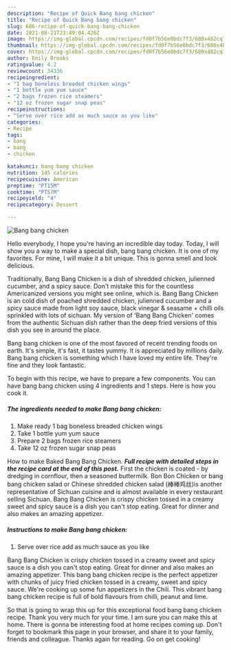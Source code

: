 ```yaml
---
description: "Recipe of Quick Bang bang chicken"
title: "Recipe of Quick Bang bang chicken"
slug: 686-recipe-of-quick-bang-bang-chicken
date: 2021-08-21T23:49:04.426Z
image: https://img-global.cpcdn.com/recipes/fd0f7b56e0bdc7f3/680x482cq70/bang-bang-chicken-recipe-main-photo.jpg
thumbnail: https://img-global.cpcdn.com/recipes/fd0f7b56e0bdc7f3/680x482cq70/bang-bang-chicken-recipe-main-photo.jpg
cover: https://img-global.cpcdn.com/recipes/fd0f7b56e0bdc7f3/680x482cq70/bang-bang-chicken-recipe-main-photo.jpg
author: Emily Brooks
ratingvalue: 4.2
reviewcount: 34336
recipeingredient:
- "1 bag boneless breaded chicken wings"
- "1 bottle yum yum sauce"
- "2 bags frozen rice steamers"
- "12 oz frozen sugar snap peas"
recipeinstructions:
- "Serve over rice add as much sauce as you like"
categories:
- Recipe
tags:
- bang
- bang
- chicken

katakunci: bang bang chicken 
nutrition: 145 calories
recipecuisine: American
preptime: "PT15M"
cooktime: "PT57M"
recipeyield: "4"
recipecategory: Dessert

---
```



![Bang bang chicken](https://img-global.cpcdn.com/recipes/fd0f7b56e0bdc7f3/680x482cq70/bang-bang-chicken-recipe-main-photo.jpg)

Hello everybody, I hope you're having an incredible day today. Today, I will show you a way to make a special dish, bang bang chicken. It is one of my favorites. For mine, I will make it a bit unique. This is gonna smell and look delicious.

Traditionally, Bang Bang Chicken is a dish of shredded chicken, julienned cucumber, and a spicy sauce. Don&#39;t mistake this for the countless Americanized versions you might see online, which is. Bang Bang Chicken is an cold dish of poached shredded chicken, julienned cucumber and a spicy sauce made from light soy sauce, black vinegar &amp; seasame + chilli oils sprinkled with lots of sichuan. My version of &#39;Bang Bang Chicken&#39; comes from the authentic Sichuan dish rather than the deep fried versions of this dish you see in around the place.

Bang bang chicken is one of the most favored of recent trending foods on earth. It's simple, it's fast, it tastes yummy. It is appreciated by millions daily. Bang bang chicken is something which I have loved my entire life. They're fine and they look fantastic.


To begin with this recipe, we have to prepare a few components. You can have bang bang chicken using 4 ingredients and 1 steps. Here is how you cook it.

<!--inarticleads1-->

##### The ingredients needed to make Bang bang chicken:

1. Make ready 1 bag boneless breaded chicken wings
1. Take 1 bottle yum yum sauce
1. Prepare 2 bags frozen rice steamers
1. Take 12 oz frozen sugar snap peas


How to make Baked Bang Bang Chicken. ***Full recipe with detailed steps in the recipe card at the end of this post.*** First the chicken is coated - by dredging in cornflour, then a seasoned buttermilk. Bon Bon Chicken or bang bang chicken salad or Chinese shredded chicken salad (棒棒鸡丝)is another representative of Sichuan cuisine and is almost available in every restaurant selling Sichuan. Bang Bang Chicken is crispy chicken tossed in a creamy sweet and spicy sauce is a dish you can&#39;t stop eating. Great for dinner and also makes an amazing appetizer. 

<!--inarticleads2-->

##### Instructions to make Bang bang chicken:

1. Serve over rice add as much sauce as you like


Bang Bang Chicken is crispy chicken tossed in a creamy sweet and spicy sauce is a dish you can&#39;t stop eating. Great for dinner and also makes an amazing appetizer. This bang bang chicken recipe is the perfect appetizer with chunks of juicy fried chicken tossed in a creamy, sweet and spicy sauce. We&#39;re cooking up some fun appetizers in the Chili. This vibrant bang bang chicken recipe is full of bold flavours from chilli, peanut and lime. 

So that is going to wrap this up for this exceptional food bang bang chicken recipe. Thank you very much for your time. I am sure you can make this at home. There is gonna be interesting food at home recipes coming up. Don't forget to bookmark this page in your browser, and share it to your family, friends and colleague. Thanks again for reading. Go on get cooking!
